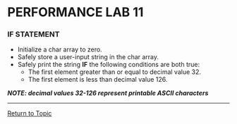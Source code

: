 

# PERFORMANCE LAB 11

### IF STATEMENT

* Initialize a char array to zero.
* Safely store a user-input string in the char array.
* Safely print the string **IF** the following  conditions are both true:
    * The first element greater than or equal to decimal value 32.
    * The first element is less than decimal value 126.

***NOTE: decimal values 32-126 represent printable ASCII characters***

---

<a href="https://github.com/CyberTrainingUSAF/05-C-Programming/blob/master/07_Control_flow/02_conditional-statements.md" rel="Return to Topic"> Return to Topic </a>
